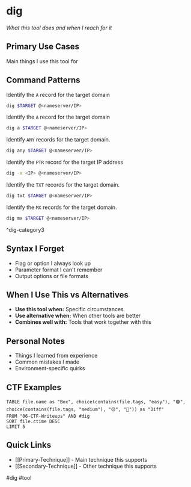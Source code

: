 # dig

_What this tool does and when I reach for it_

## Primary Use Cases

Main things I use this tool for

## Command Patterns

Identify the `A` record for the target domain
```bash
dig $TARGET @<nameserver/IP>
```

Identify the `A` record for the target domain
```bash
dig a $TARGET @<nameserver/IP>
```

Identify `ANY` records for the target domain.
```bash
dig any $TARGET @<nameserver/IP>
```

Identify the `PTR` record for the target IP address
```bash
dig -x <IP> @<nameserver/IP>
```

Identify the `TXT` records for the target domain.
```bash
dig txt $TARGET @<nameserver/IP>
```

Identify the `MX` records for the target domain.
```bash
dig mx $TARGET @<nameserver/IP>
```

^dig-category3

## Syntax I Forget

- Flag or option I always look up
- Parameter format I can't remember
- Output options or file formats

## When I Use This vs Alternatives

- **Use this tool when:** Specific circumstances
- **Use alternative when:** When other tools are better
- **Combines well with:** Tools that work together with this

## Personal Notes

- Things I learned from experience
- Common mistakes I made
- Environment-specific quirks

## CTF Examples

```dataview
TABLE file.name as "Box", choice(contains(file.tags, "easy"), "🟢", choice(contains(file.tags, "medium"), "🟡", "🔴")) as "Diff"
FROM "06-CTF-Writeups" AND #dig
SORT file.ctime DESC
LIMIT 5
```

## Quick Links

- [[Primary-Technique]] - Main technique this supports
- [[Secondary-Technique]] - Other technique this supports

#dig #tool